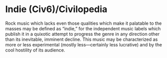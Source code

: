 # Indie (Civ6)/Civilopedia

Rock music which lacks even those qualities which make it palatable to the masses may be defined as “indie,” for the independent music labels which publish it in a quixotic attempt to progress the genre in any direction other than its inevitable, imminent decline. This music may be characterized as more or less experimental (mostly less—certainly less lucrative) and by the cool hostility of its audience.